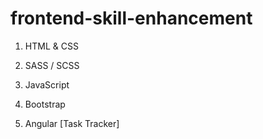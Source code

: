# frontend-skill-enhancement

1. HTML & CSS

2. SASS / SCSS

3. JavaScript

4. Bootstrap

5. Angular [Task Tracker]
